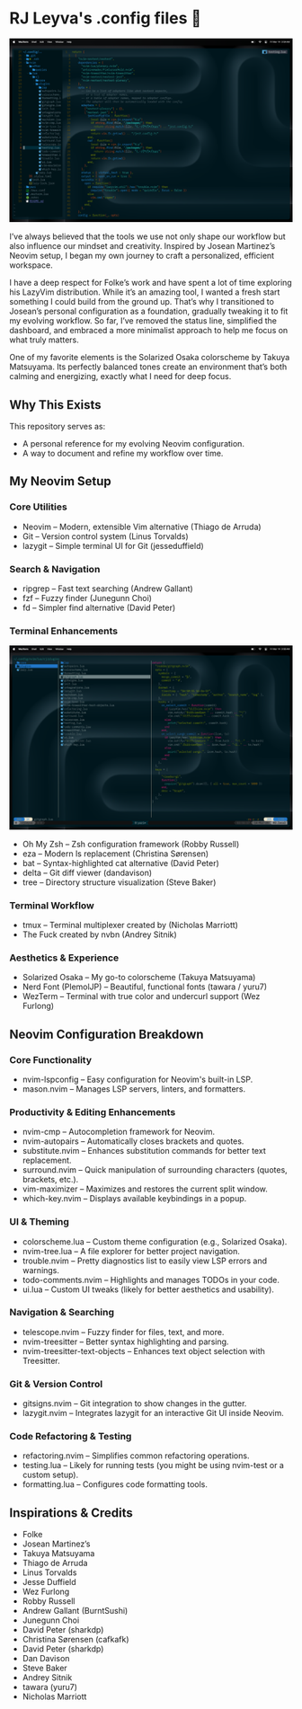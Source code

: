# RJ Leyva's .config files 🚀

![Neovim](/images/neovim.png)

I’ve always believed that the tools we use not only shape our workflow but also influence our mindset and creativity. Inspired by Josean Martinez’s Neovim setup, I began my own journey to craft a personalized, efficient workspace.

I have a deep respect for Folke’s work and have spent a lot of time exploring his LazyVim distribution. While it’s an amazing tool, I wanted a fresh start something I could build from the ground up. That’s why I transitioned to Josean’s personal configuration as a foundation, gradually tweaking it to fit my evolving workflow. So far, I’ve removed the status line, simplified the dashboard, and embraced a more minimalist approach to help me focus on what truly matters.

One of my favorite elements is the Solarized Osaka colorscheme by Takuya Matsuyama. Its perfectly balanced tones create an environment that’s both calming and energizing, exactly what I need for deep focus.

## Why This Exists

This repository serves as:

- A personal reference for my evolving Neovim configuration.
- A way to document and refine my workflow over time.

## My Neovim Setup

### Core Utilities

- Neovim – Modern, extensible Vim alternative (Thiago de Arruda)
- Git – Version control system (Linus Torvalds)
- lazygit – Simple terminal UI for Git (jesseduffield)

### Search & Navigation

- ripgrep – Fast text searching (Andrew Gallant)
- fzf – Fuzzy finder (Junegunn Choi)
- fd – Simpler find alternative (David Peter)

### Terminal Enhancements

![Yazi](/images/yazi.png)

- Oh My Zsh – Zsh configuration framework (Robby Russell)
- eza – Modern ls replacement (Christina Sørensen)
- bat – Syntax-highlighted cat alternative (David Peter)
- delta – Git diff viewer (dandavison)
- tree – Directory structure visualization (Steve Baker)

### Terminal Workflow

- tmux – Terminal multiplexer created by (Nicholas Marriott)
- The Fuck created by nvbn (Andrey Sitnik)

### Aesthetics & Experience

- Solarized Osaka – My go-to colorscheme (Takuya Matsuyama)
- Nerd Font (PlemolJP) – Beautiful, functional fonts (tawara / yuru7)
- WezTerm – Terminal with true color and undercurl support (Wez Furlong)

## Neovim Configuration Breakdown

### Core Functionality

- nvim-lspconfig – Easy configuration for Neovim's built-in LSP.
- mason.nvim – Manages LSP servers, linters, and formatters.

### Productivity & Editing Enhancements

- nvim-cmp – Autocompletion framework for Neovim.
- nvim-autopairs – Automatically closes brackets and quotes.
- substitute.nvim – Enhances substitution commands for better text replacement.
- surround.nvim – Quick manipulation of surrounding characters (quotes, brackets, etc.).
- vim-maximizer – Maximizes and restores the current split window.
- which-key.nvim – Displays available keybindings in a popup.

### UI & Theming

- colorscheme.lua – Custom theme configuration (e.g., Solarized Osaka).
- nvim-tree.lua – A file explorer for better project navigation.
- trouble.nvim – Pretty diagnostics list to easily view LSP errors and warnings.
- todo-comments.nvim – Highlights and manages TODOs in your code.
- ui.lua – Custom UI tweaks (likely for better aesthetics and usability).

### Navigation & Searching

- telescope.nvim – Fuzzy finder for files, text, and more.
- nvim-treesitter – Better syntax highlighting and parsing.
- nvim-treesitter-text-objects – Enhances text object selection with Treesitter.

### Git & Version Control

- gitsigns.nvim – Git integration to show changes in the gutter.
- lazygit.nvim – Integrates lazygit for an interactive Git UI inside Neovim.

### Code Refactoring & Testing

- refactoring.nvim – Simplifies common refactoring operations.
- testing.lua – Likely for running tests (you might be using nvim-test or a custom setup).
- formatting.lua – Configures code formatting tools.

## Inspirations & Credits

- Folke
- Josean Martinez’s
- Takuya Matsuyama
- Thiago de Arruda
- Linus Torvalds
- Jesse Duffield
- Wez Furlong
- Robby Russell
- Andrew Gallant (BurntSushi)
- Junegunn Choi
- David Peter (sharkdp)
- Christina Sørensen (cafkafk)
- David Peter (sharkdp)
- Dan Davison
- Steve Baker
- Andrey Sitnik
- tawara (yuru7)
- Nicholas Marriott
